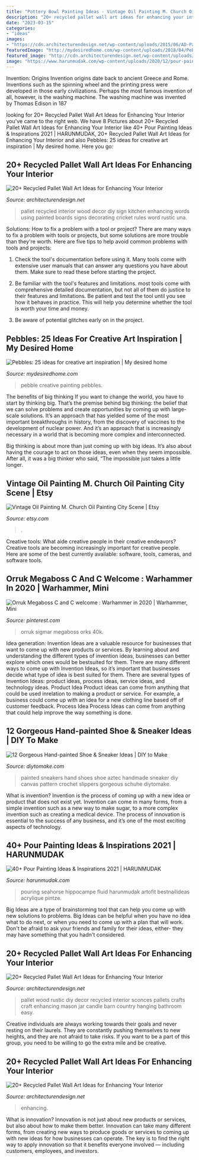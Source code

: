 ```yaml
---
title: "Pottery Bowl Painting Ideas - Vintage Oil Painting M. Church Oil Painting City Scene"
description: "20+ recycled pallet wall art ideas for enhancing your interior"
date: "2023-03-15"
categories:
- "ideas"
images:
- "https://cdn.architecturendesign.net/wp-content/uploads/2015/06/AD-Pallet-Wall-Art-20.jpg"
featuredImage: "http://mydesiredhome.com/wp-content/uploads/2018/04/Pebble-art-ideas9.jpg"
featured_image: "http://cdn.architecturendesign.net/wp-content/uploads/2015/06/AD-Pallet-Wall-Art-16.jpg"
image: "https://www.harunmudak.com/wp-content/uploads/2020/12/pour-painting-39-768x1024.jpg"
---
```



Invention: Origins
Invention origins date back to ancient Greece and Rome. Inventions such as the spinning wheel and the printing press were developed in those early civilizations. Perhaps the most famous invention of all, however, is the washing machine. The washing machine was invented by Thomas Edison in 187
	

		
looking for 20+ Recycled Pallet Wall Art Ideas for Enhancing Your Interior you've came to the right web. We have 8 Pictures about 20+ Recycled Pallet Wall Art Ideas for Enhancing Your Interior like 40+ Pour Painting Ideas &amp; Inspirations 2021 | HARUNMUDAK, 20+ Recycled Pallet Wall Art Ideas for Enhancing Your Interior and also Pebbles: 25 ideas for creative art inspiration | My desired home. Here you go:
		
    
## 20+ Recycled Pallet Wall Art Ideas For Enhancing Your Interior

<img loading=lazy src="http://cdn.architecturendesign.net/wp-content/uploads/2015/06/AD-Pallet-Wall-Art-7.jpg" onerror="this.onerror=null;this.src='https://tse3.mm.bing.net/th?id=OIP.Q3UQX1J8h8p5UFXXuB7W6gHaQP&amp;pid=15.1';" alt="20+ Recycled Pallet Wall Art Ideas for Enhancing Your Interior">

_Source: architecturendesign.net_

>pallet recycled interior wood decor diy sign kitchen enhancing words using painted boards signs decorating cricket rules word rustic una. 

	

Solutions: How to fix a problem with a tool or project?
There are many ways to fix a problem with tools or projects, but some solutions are more trouble than they're worth. Here are five tips to help avoid common problems with tools and projects:
1. Check the tool's documentation before using it. Many tools come with extensive user manuals that can answer any questions you have about them. Make sure to read these before starting the project.

2. Be familiar with the tool's features and limitations. most tools come with comprehensive detailed documentation, but not all of them do justice to their features and limitations. Be patient and test the tool until you see how it behaves in practice. This will help you determine whether the tool is worth your time and money.

3. Be aware of potential glitches early on in the project.

    
## Pebbles: 25 Ideas For Creative Art Inspiration | My Desired Home

<img loading=lazy src="http://mydesiredhome.com/wp-content/uploads/2018/04/Pebble-art-ideas9.jpg" onerror="this.onerror=null;this.src='https://tse4.mm.bing.net/th?id=OIP.N2OnAAMcyzIMwMHgRFfKDgHaKa&amp;pid=15.1';" alt="Pebbles: 25 ideas for creative art inspiration | My desired home">

_Source: mydesiredhome.com_

>pebble creative painting pebbles. 

	

The benefits of big thinking
If you want to change the world, you have to start by thinking big. That’s the premise behind big thinking: the belief that we can solve problems and create opportunities by coming up with large-scale solutions.
It’s an approach that has yielded some of the most important breakthroughs in history, from the discovery of vaccines to the development of nuclear power. And it’s an approach that is increasingly necessary in a world that is becoming more complex and interconnected.

Big thinking is about more than just coming up with big ideas. It’s also about having the courage to act on those ideas, even when they seem impossible. After all, it was a big thinker who said, “The impossible just takes a little longer.

    
## Vintage Oil Painting M. Church Oil Painting City Scene | Etsy

<img loading=lazy src="https://i.etsystatic.com/6107986/r/il/300502/412089333/il_fullxfull.412089333_gkuj.jpg" onerror="this.onerror=null;this.src='https://tse4.mm.bing.net/th?id=OIP.4_ZCDLA4m2Cl705uEnsfEgHaFj&amp;pid=15.1';" alt="Vintage Oil Painting M. Church Oil Painting City Scene | Etsy">

_Source: etsy.com_

>. 

	

Creative tools: What aide creative people in their creative endeavors?
Creative tools are becoming increasingly important for creative people. Here are some of the best currently available: software, tools, cameras, and software tools.

    
## Orruk Megaboss C And C Welcome : Warhammer In 2020 | Warhammer, Mini

<img loading=lazy src="https://i.pinimg.com/736x/0d/06/2c/0d062c0a7f51484d70aad520f26a2a70.jpg" onerror="this.onerror=null;this.src='https://tse3.mm.bing.net/th?id=OIP.4ztg9qzp89YrhkRZfxr_LQHaJ3&amp;pid=15.1';" alt="Orruk Megaboss C and C welcome : Warhammer in 2020 | Warhammer, Mini">

_Source: pinterest.com_

>orruk sigmar megaboss orks 40k. 

	

Idea generation:
Invention Ideas are a valuable resource for businesses that want to come up with new products or services. By learning about and understanding the different types of invention ideas, businesses can better explore which ones would be bestsuited for them. There are many different ways to come up with Invention Ideas, so it’s important that businesses decide what type of idea is best suited for them.
There are several types of Invention Ideas: product ideas, process ideas, service ideas, and technology ideas. Product Idea 
Product ideas can come from anything that could be used inrelation to making a product or service. For example, a business could come up with an idea for a new clothing line based off of customer feedback. Process Idea 
Process Ideas can come from anything that could help improve the way something is done.

    
## 12 Gorgeous Hand-painted Shoe &amp; Sneaker Ideas | DIY To Make

<img loading=lazy src="http://www.diytomake.com/wp-content/uploads/2017/01/Aztec-Hand-Painted-Sneakers-Shoes.jpg" onerror="this.onerror=null;this.src='https://tse4.mm.bing.net/th?id=OIP.MoIrgN2o_R9Jn55mpd7B3AHaLH&amp;pid=15.1';" alt="12 Gorgeous Hand-painted Shoe &amp; Sneaker Ideas | DIY to Make">

_Source: diytomake.com_

>painted sneakers hand shoes shoe aztec handmade sneaker diy canvas pattern crochet slippers gorgeous schuhe diytomake. 

	

What is invention?
Invention is the process of coming up with a new idea or product that does not exist yet. Invention can come in many forms, from a simple invention such as a new way to make sugar, to a more complex invention such as creating a medical device. The process of innovation is essential to the success of any business, and it’s one of the most exciting aspects of technology.

    
## 40+ Pour Painting Ideas &amp; Inspirations 2021 | HARUNMUDAK

<img loading=lazy src="https://www.harunmudak.com/wp-content/uploads/2020/12/pour-painting-39-768x1024.jpg" onerror="this.onerror=null;this.src='https://tse1.mm.bing.net/th?id=OIP.meD_mpP4ZA6CWK9gczZ9iwHaJ4&amp;pid=15.1';" alt="40+ Pour Painting Ideas &amp; Inspirations 2021 | HARUNMUDAK">

_Source: harunmudak.com_

>pouring seahorse hippocampe fluid harunmudak artofit bestnailideas acrylique pintze. 

	

Big Ideas are a type of brainstorming tool that can help you come up with new solutions to problems. Big Ideas can be helpful when you have no idea what to do next, or when you need to come up with a plan that will work. Don't be afraid to ask your friends and family for their ideas, either- they may have something that you hadn't considered.

    
## 20+ Recycled Pallet Wall Art Ideas For Enhancing Your Interior

<img loading=lazy src="http://cdn.architecturendesign.net/wp-content/uploads/2015/06/AD-Pallet-Wall-Art-16.jpg" onerror="this.onerror=null;this.src='https://tse1.mm.bing.net/th?id=OIP.DOnRNRgOuLXt9IxNSFn-eAHaJ4&amp;pid=15.1';" alt="20+ Recycled Pallet Wall Art Ideas for Enhancing Your Interior">

_Source: architecturendesign.net_

>pallet wood rustic diy decor recycled interior sconces pallets crafts craft enhancing mason jar candle barn country hanging bathroom easy. 

	

Creative individuals are always working towards their goals and never resting on their laurels. They are constantly pushing themselves to new heights, and they are not afraid to take risks. If you want to be a part of this group, you need to be willing to go the extra mile and be creative.

    
## 20+ Recycled Pallet Wall Art Ideas For Enhancing Your Interior

<img loading=lazy src="https://cdn.architecturendesign.net/wp-content/uploads/2015/06/AD-Pallet-Wall-Art-20.jpg" onerror="this.onerror=null;this.src='https://tse1.mm.bing.net/th?id=OIP.qmvGSoMFNI_DEIH-u0OUHQHaJ4&amp;pid=15.1';" alt="20+ Recycled Pallet Wall Art Ideas for Enhancing Your Interior">

_Source: architecturendesign.net_

>enhancing. 

	

What is innovation?
Innovation is not just about new products or services, but also about how to make them better. Innovation can take many different forms, from creating new ways to produce goods or services to coming up with new ideas for how businesses can operate. The key is to find the right way to apply innovation so that it benefits everyone involved ― including customers, employees, and investors.

